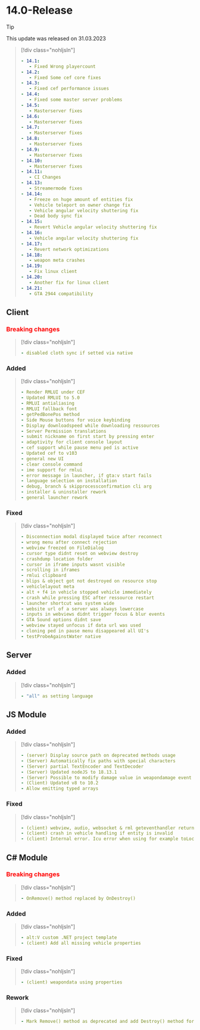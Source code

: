 # 14.0-Release

> [!TIP]
> This update was released on 31.03.2023

> [!div class="nohljsln"]
> ```yaml
> - 14.1:
>    - Fixed Wrong playercount
> - 14.2:
>    - Fixed Some cef core fixes
> - 14.3:
>    - Fixed cef performance issues
> - 14.4:
>    - Fixed some master server problems
> - 14.5:
>    - Masterserver fixes
> - 14.6:
>    - Masterserver fixes
> - 14.7:
>    - Masterserver fixes
> - 14.8:
>    - Masterserver fixes
> - 14.9:
>    - Masterserver fixes
> - 14.10:
>    - Masterserver fixes
> - 14.11:
>    - CI Changes
> - 14.13:
>    - Streamermode fixes
> - 14.14:
>    - Freeze on huge amount of entities fix
>    - Vehicle teleport on owner change fix
>    - Vehicle angular velocity shuttering fix
>    - Dead body sync fix
> - 14.15:
>    - Revert Vehicle angular velocity shuttering fix
> - 14.16:
>    - Vehicle angular velocity shuttering fix
> - 14.17:
>    - Revert network optimizations
> - 14.18:
>    - weapon meta crashes
> - 14.19:
>    - Fix linux client
> - 14.20:
>    - Another fix for linux client
> - 14.21:
>    - GTA 2944 compatibility
> ```

## Client

### <span style="color: red;">Breaking changes</span>

> [!div class="nohljsln"]
> ```yaml
> - disabled cloth sync if setted via native
> ```

### Added

> [!div class="nohljsln"]
> ```yaml
> - Render RMLUI under CEF
> - Updated RMLUI to 5.0
> - RMLUI antialiasing
> - RMLUI fallback font
> - getPedBonePos method
> - Side Mouse buttons for voice keybinding
> - Display downloadspeed while downloading ressources
> - Server Permission translations
> - submit nickname on first start by pressing enter
> - adaptivity for client console layout
> - cef support while pause menu ped is active
> - Updated cef to v103
> - general new UI
> - clear console command
> - ime support for rmlui
> - error message in launcher, if gta:v start fails
> - language selection on installation
> - debug, branch & skipprocessconfirmation cli arg
> - installer & uninstaller rework
> - general launcher rework
> ```

### Fixed

> [!div class="nohljsln"]
> ```yaml
> - Disconnection modal displayed twice after reconnect
> - wrong menu after connect rejection
> - webview freezed on FileDialog
> - cursor type didnt reset on webview destroy
> - crashdump location folder
> - cursor in iframe inputs wasnt visible
> - scrolling in iframes
> - rmlui clipboard
> - blips & object got not destroyed on resource stop
> - vehiclelayout meta
> - alt + f4 in vehicle stopped vehicle immediately
> - crash while pressing ESC after ressource restart
> - launcher shortcut was system wide
> - website url of a server was always lowercase
> - inputs in webviews didnt trigger focus & blur events
> - GTA Sound options didnt save
> - webview stayed unfocus if data url was used
> - cloning ped in pause menu disappeared all UI's
> - testProbeAgainstWater native
> ```

## Server

### Added

> [!div class="nohljsln"]
> ```yaml
> - "all" as setting language
> ```

## JS Module

### Added
> [!div class="nohljsln"]
> ```yaml
> - (server) Display source path on deprecated methods usage
> - (Server) Automatically fix paths with special characters
> - (Server) partial TextEncoder and TextDecoder
> - (Server) Updated nodeJS to 18.13.1
> - (Server) Possible to modify damage value in weapondamage event
> - (Client) Updated v8 to 10.2
> - Allow emitting typed arrays
> ```

### Fixed
> [!div class="nohljsln"]
> ```yaml
> - (client) webview, audio, websocket & rml geteventhandler returned removed ones
> - (client) crash in vehicle handling if entity is invalid
> - (client) Internal error. Icu error when using for example toLocaleString
> ```

## C# Module

### <span style="color: red;">Breaking changes</span>

> [!div class="nohljsln"]
> ```yaml
> - OnRemove() method replaced by OnDestroy()
> ```

### Added
> [!div class="nohljsln"]
> ```yaml
> - alt:V custom .NET project template 
> - (client) Add all missing vehicle properties
> ```

### Fixed
> [!div class="nohljsln"]
> ```yaml
> - (client) weapondata using properties
> ```

### Rework
> [!div class="nohljsln"]
> ```yaml
> - Mark Remove() method as deprecated and add Destroy() method for consistent alt:V api
> ```